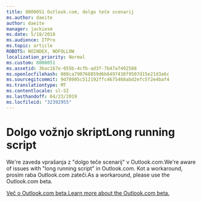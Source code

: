```yaml
---
title: 8000051 Outlook.com, dolgo teče scenarij
ms.author: daeite
author: daeite
manager: jackiesm
ms.date: 5/18/2018
ms.audience: ITPro
ms.topic: article
ROBOTS: NOINDEX, NOFOLLOW
localization_priority: Normal
ms.custom: 8000051
ms.assetid: 3bac167e-055b-4cfb-ad3f-7b47a7492588
ms.openlocfilehash: 808ca790768859d6b6497438f9507d15e21d3a6c
ms.sourcegitcommit: 9d78905c512192ffc4675468abd2efc5f2e4baf4
ms.translationtype: MT
ms.contentlocale: sl-SI
ms.lasthandoff: 04/23/2019
ms.locfileid: "32392955"
---
```

# <a name="long-running-script"></a><span data-ttu-id="2eeef-102">Dolgo vožnjo skript</span><span class="sxs-lookup"><span data-stu-id="2eeef-102">Long running script</span></span>

<span data-ttu-id="2eeef-103">We're zaveda vprašanja z "dolgo teče scenarij" v Outlook.com.</span><span class="sxs-lookup"><span data-stu-id="2eeef-103">We're aware of issues with "long running script" in Outlook.com.</span></span> <span data-ttu-id="2eeef-104">Kot a workaround, prosim raba Outlook.com zateči.</span><span class="sxs-lookup"><span data-stu-id="2eeef-104">As a workaround, please use the Outlook.com beta.</span></span>
  
[<span data-ttu-id="2eeef-105">Več o Outlook.com beta.</span><span class="sxs-lookup"><span data-stu-id="2eeef-105">Learn more about the Outlook.com beta.</span></span>](https://go.microsoft.com/fwlink/p/?linkid=874356)
  

